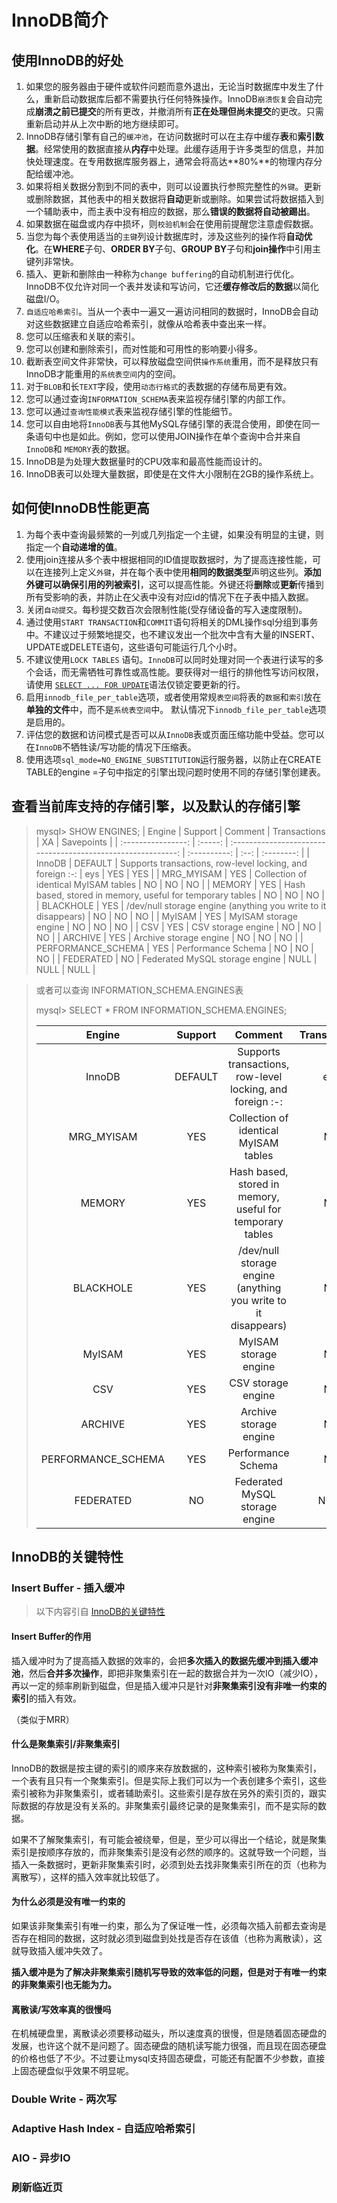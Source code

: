 # InnoDB简介

## 使用InnoDB的好处

1. 如果您的服务器由于硬件或软件问题而意外退出，无论当时数据库中发生了什么，重新启动数据库后都不需要执行任何特殊操作。InnoDB`崩溃恢复`会自动完成**崩溃之前已提交**的所有更改，并撤消所有**正在处理但尚未提交**的更改。只需重新启动并从上次中断的地方继续即可。
2. InnoDB存储引擎有自己的`缓冲池`，在访问数据时可以在主存中缓存**表**和**索引数据**。经常使用的数据直接从**内存**中处理。此缓存适用于许多类型的信息，并加快处理速度。在专用数据库服务器上，通常会将高达**80%**的物理内存分配给缓冲池。
3. 如果将相关数据分割到不同的表中，则可以设置执行参照完整性的`外键`。更新或删除数据，其他表中的相关数据将**自动**更新或删除。如果尝试将数据插入到一个辅助表中，而主表中没有相应的数据，那么**错误的数据将自动被踢出**。
4. 如果数据在磁盘或内存中损坏，则`校验机制`会在使用前提醒您注意虚假数据。
5. 当您为每个表使用适当的`主键`列设计数据库时，涉及这些列的操作将**自动优化**。在**WHERE**子句、**ORDER BY**子句、**GROUP BY**子句和**join操作**中引用主键列非常快。
6. 插入、更新和删除由一种称为`change buffering`的自动机制进行优化。InnoDB不仅允许对同一个表并发读和写访问，它还**缓存修改后的数据**以简化磁盘I/O。
7. `自适应哈希索引`。当从一个表中一遍又一遍访问相同的数据时，InnoDB会自动对这些数据建立自适应哈希索引，就像从哈希表中查出来一样。
8. 您可以压缩表和关联的索引。
9. 您可以创建和删除索引，而对性能和可用性的影响要小得多。
10. 截断表空间文件非常快，可以释放磁盘空间供`操作系统`重用，而不是释放只有InnoDB才能重用的`系统表空间`内的空间。
11. 对于`BLOB`和长`TEXT`字段，使用`动态行格式`的表数据的存储布局更有效。
12. 您可以通过查询`INFORMATION_SCHEMA`表来监视存储引擎的内部工作。
13. 您可以通过`查询性能模式`表来监视存储引擎的性能细节。
14. 您可以自由地将`InnoDB`表与其他MySQL存储引擎的表混合使用，即使在同一条语句中也是如此。例如，您可以使用JOIN操作在单个查询中合并来自`InnoDB`和 `MEMORY`表的数据。
15. InnoDB是为处理大数据量时的CPU效率和最高性能而设计的。
16. InnoDB表可以处理大量数据，即使是在文件大小限制在2GB的操作系统上。

## 如何使InnoDB性能更高

1. 为每个表中查询最频繁的一列或几列指定一个主键，如果没有明显的主键，则指定一个**自动递增的值**。
2. 使用join连接从多个表中根据相同的ID值提取数据时，为了提高连接性能，可以在连接列上定义`外键`，并在每个表中使用**相同的数据类型**声明这些列。**添加外键可以确保引用的列被索引**，这可以提高性能。外键还将**删除**或**更新**传播到所有受影响的表，并防止在父表中没有对应id的情况下在子表中插入数据。
3. 关闭`自动提交`。每秒提交数百次会限制性能(受存储设备的写入速度限制)。
4. 通过使用`START TRANSACTION`和`COMMIT`语句将相关的DML操作sql分组到事务中。不建议过于频繁地提交，也不建议发出一个批次中含有大量的INSERT、UPDATE或DELETE语句，这些语句可能运行几个小时。
5. 不建议使用`LOCK TABLES` 语句。`InnoDB`可以同时处理对同一个表进行读写的多个会话，而无需牺牲可靠性或高性能。要获得对一组行的排他性写访问权限，请使用 [`SELECT ... FOR UPDATE`](https://dev.mysql.com/doc/refman/5.7/en/innodb-locking-reads.html)语法仅锁定要更新的行。
6. 启用`innodb_file_per_table`选项，或者使用常规`表空间`将表的`数据`和`索引`放在**单独的文件**中，而不是`系统表空间`中。
   默认情况下`innodb_file_per_table`选项是启用的。
7. 评估您的数据和访问模式是否可以从`InnoDB`表或页面压缩功能中受益。您可以在`InnoDB`不牺牲读/写功能的情况下压缩表。
8. 使用选项`sql_mode=NO_ENGINE_SUBSTITUTION`运行服务器，以防止在CREATE TABLE的engine =子句中指定的引擎出现问题时使用不同的存储引擎创建表。

## 查看当前库支持的存储引擎，以及默认的存储引擎

> mysql> SHOW ENGINES;
>|       Engine       | Support |                           Comment                            | Transactions |  XA  | Savepoints |
> | :----------------: | :-----: | :----------------------------------------------------------: | :----------: | :--: | :--------: |
> |       InnoDB       | DEFAULT |  Supports transactions, row-level locking, and foreign :-:   |     eys      | YES  |    YES     |
> |     MRG_MYISAM     |   YES   |            Collection of identical MyISAM tables             |      NO      |  NO  |     NO     |
> |       MEMORY       |   YES   |  Hash based, stored in memory, useful for temporary tables   |      NO      |  NO  |     NO     |
> |     BLACKHOLE      |   YES   | /dev/null storage engine (anything you write to it disappears) |      NO      |  NO  |     NO     |
> |       MyISAM       |   YES   |                    MyISAM storage engine                     |      NO      |  NO  |     NO     |
> |        CSV         |   YES   |                      CSV storage engine                      |      NO      |  NO  |     NO     |
> |      ARCHIVE       |   YES   |                    Archive storage engine                    |      NO      |  NO  |     NO     |
> | PERFORMANCE_SCHEMA |   YES   |                      Performance Schema                      |      NO      |  NO  |     NO     |
> |     FEDERATED      |   NO    |                Federated MySQL storage engine                |     NULL     | NULL |    NULL    |

> 或者可以查询 INFORMATION_SCHEMA.ENGINES表
>
> mysql> SELECT * FROM INFORMATION_SCHEMA.ENGINES;
>
> |       Engine       | Support |                           Comment                            | Transactions |  XA  | Savepoints |
> | :----------------: | :-----: | :----------------------------------------------------------: | :----------: | :--: | :--------: |
> |       InnoDB       | DEFAULT |  Supports transactions, row-level locking, and foreign :-:   |     eys      | YES  |    YES     |
> |     MRG_MYISAM     |   YES   |            Collection of identical MyISAM tables             |      NO      |  NO  |     NO     |
> |       MEMORY       |   YES   |  Hash based, stored in memory, useful for temporary tables   |      NO      |  NO  |     NO     |
> |     BLACKHOLE      |   YES   | /dev/null storage engine (anything you write to it disappears) |      NO      |  NO  |     NO     |
> |       MyISAM       |   YES   |                    MyISAM storage engine                     |      NO      |  NO  |     NO     |
> |        CSV         |   YES   |                      CSV storage engine                      |      NO      |  NO  |     NO     |
> |      ARCHIVE       |   YES   |                    Archive storage engine                    |      NO      |  NO  |     NO     |
> | PERFORMANCE_SCHEMA |   YES   |                      Performance Schema                      |      NO      |  NO  |     NO     |
> |     FEDERATED      |   NO    |                Federated MySQL storage engine                |     NULL     | NULL |    NULL    |

## InnoDB的关键特性

### Insert Buffer - 插入缓冲

> 以下内容引自 [InnoDB的关键特性](https://blog.csdn.net/weixin_35885196/article/details/97140514)

#### Insert Buffer的作用

插入缓冲时为了提高插入数据的效率的，会把**多次插入的数据先缓冲到插入缓冲池**，然后**合并多次操作**，即把非聚集索引在一起的数据合并为一次IO（减少IO），再以一定的频率刷新到磁盘，但是插入缓冲只是针对**非聚集索引没有非唯一约束的索引**的插入有效。

（类似于MRR）

#### 什么是聚集索引/非聚集索引

InnoDB的数据是按主键的索引的顺序来存放数据的，这种索引被称为聚集索引，一个表有且只有一个聚集索引。但是实际上我们可以为一个表创建多个索引，这些索引被称为非聚集索引，或者辅助索引。这些索引是存放在另外的索引页的，跟实际数据的存放是没有关系的。非聚集索引最终记录的是聚集索引，而不是实际的数据。

如果不了解聚集索引，有可能会被绕晕，但是，至少可以得出一个结论，就是聚集索引是按顺序存放的，而非聚集索引是没有必然的顺序的。这就导致一个问题，当插入一条数据时，更新非聚集索引时，必须到处去找非聚集索引所在的页（也称为离散写），这样的插入效率就比较低了。

#### 为什么必须是没有唯一约束的

如果该非聚集索引有唯一约束，那么为了保证唯一性，必须每次插入前都去查询是否存在相同的数据，这时就必须到磁盘到处找是否存在该值（也称为离散读），这就导致插入缓冲失效了。

**插入缓冲是为了解决非聚集索引随机写导致的效率低的问题，但是对于有唯一约束的非聚集索引也无能为力。**

#### 离散读/写效率真的很慢吗

在机械硬盘里，离散读必须要移动磁头，所以速度真的很慢，但是随着固态硬盘的发展，也许这个就不是问题了。固态硬盘的随机读写能力很强，而且现在固态硬盘的价格也低了不少。不过要让mysql支持固态硬盘，可能还有配置不少参数，直接上固态硬盘似乎效果不明显呢。

### Double Write - 两次写

### Adaptive Hash Index - 自适应哈希索引

### AIO - 异步IO

### 刷新临近页
